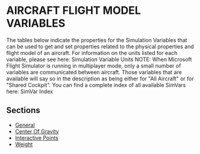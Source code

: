 # AIRCRAFT FLIGHT MODEL VARIABLES

The tables below indicate the properties for the Simulation Variables that can be used to get and set properties related to the physical properties and flight model of an aircraft. For information on the units listed for each variable, please see here: Simulation Variable Units
NOTE: When Microsoft Flight Simulator is running in multiplayer mode, only a small number of variables are communicated between aircraft. Those variables that are available will say so in the description as being either for "All Aircraft" or for "Shared Cockpit".
You can find a complete index of all available SimVars here: SimVar Index

## Sections

- [General](general.md)
- [Center Of Gravity](center_of_gravity.md)
- [Interactive Points](interactive_points.md)
- [Weight](weight.md)